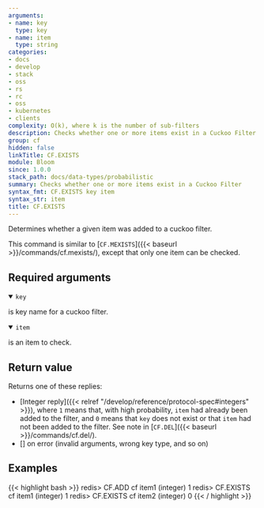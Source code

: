 ```yaml
---
arguments:
- name: key
  type: key
- name: item
  type: string
categories:
- docs
- develop
- stack
- oss
- rs
- rc
- oss
- kubernetes
- clients
complexity: O(k), where k is the number of sub-filters
description: Checks whether one or more items exist in a Cuckoo Filter
group: cf
hidden: false
linkTitle: CF.EXISTS
module: Bloom
since: 1.0.0
stack_path: docs/data-types/probabilistic
summary: Checks whether one or more items exist in a Cuckoo Filter
syntax_fmt: CF.EXISTS key item
syntax_str: item
title: CF.EXISTS
---
```

Determines whether a given item was added to a cuckoo filter.

This command is similar to [`CF.MEXISTS`]({{< baseurl >}}/commands/cf.mexists/), except that only one item can be checked.

## Required arguments

<details open><summary><code>key</code></summary>

is key name for a cuckoo filter.

</details>

<details open><summary><code>item</code></summary>

is an item to check.
</details>

## Return value

Returns one of these replies:

- [Integer reply]({{< relref "/develop/reference/protocol-spec#integers" >}}), where `1` means that, with high probability, `item` had already been added to the filter, and `0` means that `key` does not exist or that `item` had not been added to the filter. See note in [`CF.DEL`]({{< baseurl >}}/commands/cf.del/).
- [] on error (invalid arguments, wrong key type, and so on)

## Examples

{{< highlight bash >}}
redis> CF.ADD cf item1
(integer) 1
redis> CF.EXISTS cf item1
(integer) 1
redis> CF.EXISTS cf item2
(integer) 0
{{< / highlight >}}
